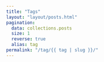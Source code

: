 ```yaml
---
title: "Tags"
layout: "layout/posts.html"
pagination:
  data: collections.posts
  size: 1
  reverse: true
  alias: tag
permalink: "/tag/{{ tag | slug }}/"
---
```

